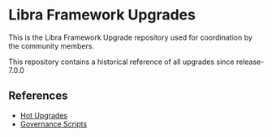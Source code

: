 # Libra Framework Upgrades

This is the Libra Framework Upgrade repository used for coordination by the community members.

This repository contains a historical reference of all upgrades since release-7.0.0

## References
- [Hot Upgrades](https://docs.openlibra.io/validators/hot-upgrades)
- [Governance Scripts](https://docs.openlibra.io/validators/governance-tx)
